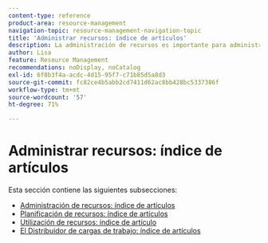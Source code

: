 ```yaml
---
content-type: reference
product-area: resource-management
navigation-topic: resource-management-navigation-topic
title: 'Administrar recursos: índice de artículos'
description: La administración de recursos es importante para administrar correctamente el trabajo y prever la disponibilidad. Aprenda a planificar y programar sus recursos de trabajo en los siguientes artículos.
author: Lisa
feature: Resource Management
recommendations: noDisplay, noCatalog
exl-id: 6f8b3f4a-acdc-4d15-95f7-c71b85d5a8d3
source-git-commit: fc82ce4b5abb2cd7411d62ac8bb428bc5337386f
workflow-type: tm+mt
source-wordcount: '57'
ht-degree: 71%

---
```


# Administrar recursos: índice de artículos

<!--Audited: 6/2025-->

Esta sección contiene las siguientes subsecciones:

* [Administración de recursos: índice de artículos](../resource-mgmt/resource-mgmt-overview/resource-management-overview.md)
* [Planificación de recursos: índice de artículos](../resource-mgmt/resource-planning/resource-planning-overview.md)
* [Utilización de recursos: índice de artículo](../resource-mgmt/resource-utilization/resource-utilization.md)
* [El Distribuidor de cargas de trabajo: índice de artículos](../resource-mgmt/workload-balancer/workload-balancer.md)
